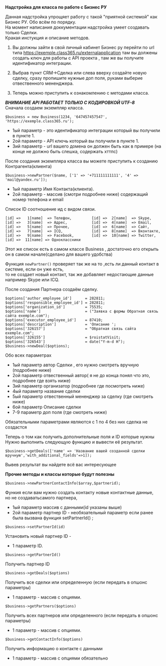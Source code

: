 **Надстройка для класса по работе с Бизнес РУ**

Данная надстройка упрощяет  работу с такой "приятной системой" как Бизнес РУ. Обо всём по порядку.  
На момент написания доккументации надстройка умеет создавать только Сделки.  
Кракая инстукция и описание методов.

1. Вы должны зайти в свой личный кабинет Бизнес ру перейти по url типа https://exemple.class365.ru/externalapplication там вы должены создать ключ для работы с API проекта
, там же вы получите идентификатор интеграции. 
2. Выбрав пункт CRM->Сделка или слева вверху создайте новую сделку, сразу пропишите нужные доп поля,  руками выберие отвественного мененджера.

3. Теперь можно приступить к ознакомлению с методами класса.

***ВНИМАНИЕ API РАБОТАЕТ ТОЛЬКО С КОДИРОВКОЙ UTF-8***  
Сначала создаем экземпляр класса.
```
$business = new Business(1234, '647457457547', 'https://exemple.class365.ru');
```
* 1ый параметр - это идентификатор интеграции который вы получили в пункте 1.
* 2ой параметр - API ключь  который вы получили в пункте 1. 
* 3ий параметр - url вашего домена  он должен быть как в примере (на конце не 
должно быть слешка, содержать хттпс)
 
После создания экземпляра класса вы можете приступить к созданию Контрагента(клиента) 

```
$business->newPartner($name, ['1' => '+711111111111', '4' => 'mail@yandex.ru']);
```

* 1ый параметр Имя Контакта(клиента).
* 2ой параметр - массив  (смотри подробнее ниже) содержащий номер телефона и  email

Список ID  соотношение ид с видом связи.
```
[id] =>   1[name]  => Телефон,         [id] =>  2[name]  => Skype,
[id] =>   3[name]  => Адрес,           [id] =>  4[name]  => Email,
[id] =>   5[name]  => Прочее,          [id] =>  6[name]  => Сайт,
[id] =>   7[name]  => ICQ,             [id] =>  8[name]  => Вконтакте,
[id] =>   9[name]  => Facebook,        [id] =>  10[name] => Twitter,
[id] =>  11[name] => Одноклассники
```
Этот же список есть в самом классе Business , достаточно его открыть он в самом начале(сделано для вашего удобства)

Функция `newPartner()` проверяет так же на  то ,есть ли данный контакт в системе, если он уже есть,  
то  не создает новый контакт, так же добавляет недостающие данные например Skype или ICQ.

После создания Партнера  создаём сделку.
```
$options['author_employee_id']      = 282811;
$options['responsible_employee_id'] = 282811;
$options['organization_id']         = 75535;
$options['name']                    = ("Заявка с формы Обратная связь сайта exemple.com");
$options['executor_employee_id']    = 87410;
$options['description']             = 'Описание ';
$options['326157']                  = "Обратная связь сайта exemple.com";
$options['326155']                  = $roistatVisit;
$options['326543']                  = date("Y-m-d H");
$business->newDeal($options);
```
Обо всех параметрах
* 1ый параметр автор  Сделки , его нужно смотреть вручную (подробнее ниже)
* 2ой параметр отвественный автор( я не до конца понял что это, подробнее где взять ниже)
* 3ий параметр организатор (подробнее где посмотреть ниже)
* 4ый параметр название сделки
* 5ый параметр отвественный мененджер за сделку (где смотреть ниже)
* 6ой параметр Описание сделки
* 7-9 параметр   доп поля (где смотреть ниже)

Обязательными параметрами являются с 1 по 4 без них сделка не создастся

Теперь о том как получить  дополнительные поля и ID которые нужны
Нужно выполнить следующую функцию и вывести её результат.
```
$business->getDeals(['name' => 'Название вашей созданной сделки вручную','with_additional_fields'=>1]);
```
Вывев результат вы найдете всё вас интересующее

****Прочие методы и классы которые будут полезны****

```
$business->newPartnerContactInfo($array,$partnerid);
```
Функия если вам нужно создать контакту новые контактные данные,  
 но не создаватьсамого партнера, 
 * 1ый параметр массив с данными(id указаны выше)
 * 2ой параметр партнер ID - необязательный параметр если ранее была вызвана функция setPartnerId() ; 
 
```
$business->setPartnerId(id)
```
Установить новый партнер ID - 
* 1 параметр ID.


```
$business->getPartnerId()
```
Получить партнер ID

```
$business->getDeals($options)
```
Получить все сделки или определенную (если передать в  опшонс параметры)
* 1 параметр  - массив с опциями.

```
$business->getPartners($options)
```
Получить всех партнеров или определенного (если передать в  опшонс параметры)
* 1 параметр  - массив с опциями.

```
$business->getContactInfo($options)
```
Получить информацию о контакте с данными 
* 1 параметр  - массив с опциями обязательно
